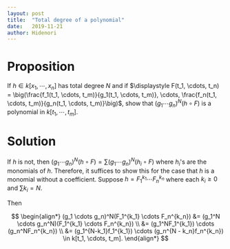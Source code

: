 ```yaml
---
layout: post
title:  "Total degree of a polynomial"
date:   2019-11-21
author: Hidenori
---
```


# Proposition
If $h \in k[x_1, \cdots, x_n]$ has total degree $N$ and if $\displaystyle F(t_1, \cdots, t_n) = \big(\frac{f_1(t_1, \cdots, t_m)}{g_1(t_1, \cdots, t_m)}, \cdots, \frac{f_n(t_1, \cdots, t_m)}{g_n(t_1, \cdots, t_m)}\big)$,
show that $(g_1 \cdots g_n)^N(h \circ F)$ is a polynomial in $k[t_1, \cdots, t_m]$.

# Solution
If $h$ is not, then $(g_1 \cdots g_n)^N(h \circ F) = \sum (g_1 \cdots g_n)^N(h_i \circ F)$ where $h_i$'s are the monomials of $h$.
Therefore, it suffices to show this for the case that $h$ is a monomial without a coefficient.
Suppose $h = F_1^{k_1} \cdots F_n^{k_n}$ where each $k_i \geq 0$ and $\sum k_i = N$.

Then

$$
\begin{align*}
  (g_1 \cdots g_n)^N(F_1^{k_1} \cdots F_n^{k_n})
    &= (g_1^N \cdots g_n^N)(F_1^{k_1} \cdots F_n^{k_n}) \\
    &= (g_1^NF_1^{k_1}) \cdots (g_n^NF_n^{k_n}) \\
    &= (g_1^{N-k_1}f_1^{k_1}) \cdots (g_n^{N - k_n}f_n^{k_n}) \in k[t_1, \cdots, t_m].
\end{align*}
$$
